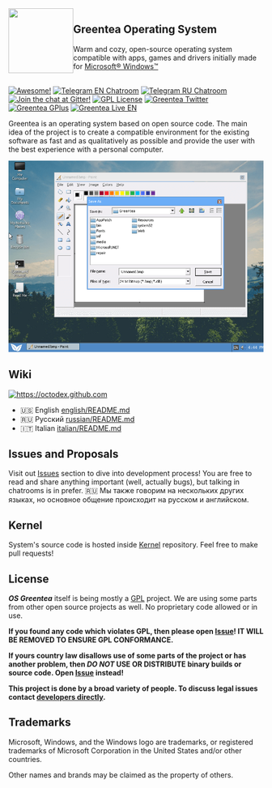 <img align="left" width="128px" height="128px" src="https://avatars0.githubusercontent.com/u/19654552" />

## Greentea Operating System

Warm and cozy, open-source operating system compatible with apps, games and drivers initially made for [Microsoft® Windows™](https://en.wikipedia.org/wiki/Microsoft_Windows)
<br/><br/>

[![Awesome!](https://cdn.rawgit.com/sindresorhus/awesome/d7305f38d29fed78fa85652e3a63e154dd8e8829/media/badge.svg)](https://github.com/GreenteaOS/Kernel)
[![Telegram EN Chatroom](https://img.shields.io/badge/Telegram-Greentea%20EN-blue.svg)](https://telegram.me/greentea_en)
[![Telegram RU Chatroom](https://img.shields.io/badge/Telegram-Greentea%20RU-blue.svg)](https://telegram.me/greentea_ru)
[![Join the chat at Gitter!](https://img.shields.io/badge/Gitter-Join%20Chat-47B192.svg)](https://gitter.im/GreenteaOS/Lobby)
[![GPL License](https://img.shields.io/badge/License-GNU%20GPLv2-green.svg?style=flat)](https://github.com/GreenteaOS/Greentea#license)
[![Greentea Twitter](https://img.shields.io/badge/Twitter-@GreenteaOS-blue.svg?style=flat)](https://twitter.com/GreenteaOS)
[![Greentea GPlus](https://img.shields.io/badge/G+-Greentea%20OS-0f9d58.svg?style=flat)](https://plus.google.com/communities/112825384415357456297)
[![Greentea Live EN](https://img.shields.io/badge/Telegram-LIVE-red.svg?style=flat)](https://t.me/greentea_live)

Greentea is an operating system based on open source code. The main idea of ​​the project is to create a compatible environment for the existing software as fast and as qualitatively as possible and provide the user with the best experience with a personal computer.

![Screenshot](assets/images/screenshot.png?raw=true)

## Wiki

<a href="https://octodex.github.com"><img alt="https://octodex.github.com" src="https://cloud.githubusercontent.com/assets/3642643/17365226/9a2ee7b2-598d-11e6-8adb-42271309c3e0.png" width="256"></a>

* :us: English [english/README.md](english/README.md)
* :ru: Русский [russian/README.md](russian/README.md)
* :it: Italian [italian/README.md](italian/README.md)

## Issues and Proposals

Visit out [Issues](https://github.com/GreenteaOS/Greentea/issues) section to dive into development process! You are free to read and share anything important (well, actually bugs), but talking in chatrooms is in prefer. :ru: Мы также говорим на нескольких других языках, но основное общение происходит на русском и английском.

## Kernel

System's source code is hosted inside [Kernel](https://github.com/GreenteaOS/Kernel) repository. Feel free to make pull requests!

## License

___OS Greentea___ itself is being mostly a [GPL](https://en.wikipedia.org/wiki/GNU_General_Public_License) project. We are using some parts from other open source projects as well. No proprietary code allowed or in use.

**If you found any code which violates GPL, then please open [Issue](https://github.com/GreenteaOS/Greentea/issues)! IT WILL BE REMOVED TO ENSURE GPL CONFORMANCE.**

**If yours country law disallows use of some parts of the project or has another problem, then *DO NOT* USE OR DISTRIBUTE binary builds or source code. Open [Issue](https://github.com/GreenteaOS/Greentea/issues) instead!**

**This project is done by a broad variety of people. To discuss legal issues contact [developers directly](https://t.me/greentea_en).**

## Trademarks

Microsoft, Windows, and the Windows logo are trademarks, or registered trademarks of Microsoft Corporation in the United States and/or other countries.

Other names and brands may be claimed as the property of others.
